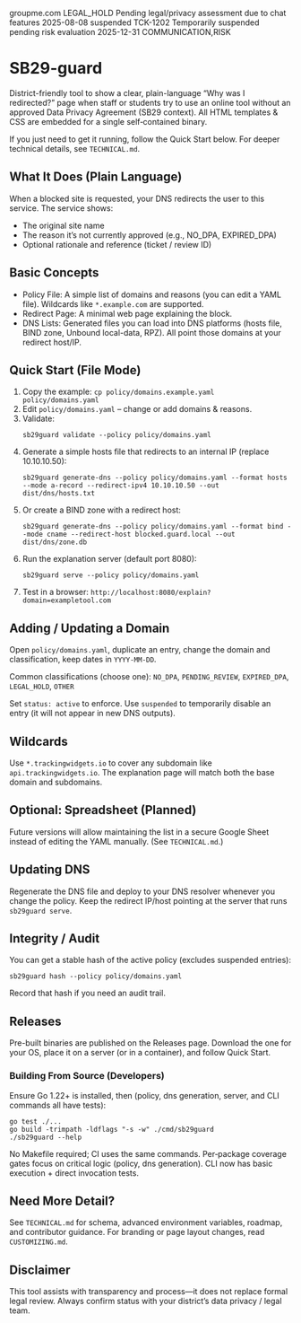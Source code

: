 groupme.com	LEGAL_HOLD	Pending legal/privacy assessment due to chat features	2025-08-08	suspended	TCK-1202	Temporarily suspended pending risk evaluation	2025-12-31	COMMUNICATION,RISK
# SB29-guard

District-friendly tool to show a clear, plain-language “Why was I redirected?” page when staff or students try to use an online tool without an approved Data Privacy Agreement (SB29 context). All HTML templates & CSS are embedded for a single self‑contained binary.

If you just need to get it running, follow the Quick Start below. For deeper technical details, see `TECHNICAL.md`.

## What It Does (Plain Language)
When a blocked site is requested, your DNS redirects the user to this service. The service shows:
- The original site name
- The reason it’s not currently approved (e.g., NO_DPA, EXPIRED_DPA)
- Optional rationale and reference (ticket / review ID)

## Basic Concepts
- Policy File: A simple list of domains and reasons (you can edit a YAML file). Wildcards like `*.example.com` are supported.
- Redirect Page: A minimal web page explaining the block.
- DNS Lists: Generated files you can load into DNS platforms (hosts file, BIND zone, Unbound local-data, RPZ). All point those domains at your redirect host/IP.

## Quick Start (File Mode)
1. Copy the example: `cp policy/domains.example.yaml policy/domains.yaml`
2. Edit `policy/domains.yaml` – change or add domains & reasons.
3. Validate:
	```
	sb29guard validate --policy policy/domains.yaml
	```
4. Generate a simple hosts file that redirects to an internal IP (replace 10.10.10.50):
	```
	sb29guard generate-dns --policy policy/domains.yaml --format hosts --mode a-record --redirect-ipv4 10.10.10.50 --out dist/dns/hosts.txt
	```
5. Or create a BIND zone with a redirect host:
	```
	sb29guard generate-dns --policy policy/domains.yaml --format bind --mode cname --redirect-host blocked.guard.local --out dist/dns/zone.db
	```
6. Run the explanation server (default port 8080):
	```
	sb29guard serve --policy policy/domains.yaml
	```
7. Test in a browser:
	`http://localhost:8080/explain?domain=exampletool.com`

## Adding / Updating a Domain
Open `policy/domains.yaml`, duplicate an entry, change the domain and classification, keep dates in `YYYY-MM-DD`.

Common classifications (choose one):
`NO_DPA`, `PENDING_REVIEW`, `EXPIRED_DPA`, `LEGAL_HOLD`, `OTHER`

Set `status: active` to enforce. Use `suspended` to temporarily disable an entry (it will not appear in new DNS outputs).

## Wildcards
Use `*.trackingwidgets.io` to cover any subdomain like `api.trackingwidgets.io`. The explanation page will match both the base domain and subdomains.

## Optional: Spreadsheet (Planned)
Future versions will allow maintaining the list in a secure Google Sheet instead of editing the YAML manually. (See `TECHNICAL.md`.)

## Updating DNS
Regenerate the DNS file and deploy to your DNS resolver whenever you change the policy. Keep the redirect IP/host pointing at the server that runs `sb29guard serve`.

## Integrity / Audit
You can get a stable hash of the active policy (excludes suspended entries):
```
sb29guard hash --policy policy/domains.yaml
```
Record that hash if you need an audit trail.

## Releases
Pre-built binaries are published on the Releases page. Download the one for your OS, place it on a server (or in a container), and follow Quick Start.

### Building From Source (Developers)
Ensure Go 1.22+ is installed, then (policy, dns generation, server, and CLI commands all have tests):
```
go test ./...
go build -trimpath -ldflags "-s -w" ./cmd/sb29guard
./sb29guard --help
```
No Makefile required; CI uses the same commands. Per‑package coverage gates focus on critical logic (policy, dns generation). CLI now has basic execution + direct invocation tests.

## Need More Detail?
See `TECHNICAL.md` for schema, advanced environment variables, roadmap, and contributor guidance. For branding or page layout changes, read `CUSTOMIZING.md`.

## Disclaimer
This tool assists with transparency and process—it does not replace formal legal review. Always confirm status with your district’s data privacy / legal team.
